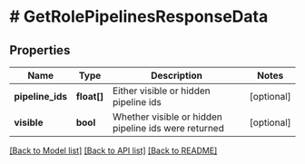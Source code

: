 # # GetRolePipelinesResponseData

## Properties

Name | Type | Description | Notes
------------ | ------------- | ------------- | -------------
**pipeline_ids** | **float[]** | Either visible or hidden pipeline ids | [optional]
**visible** | **bool** | Whether visible or hidden pipeline ids were returned | [optional]

[[Back to Model list]](../../README.md#models) [[Back to API list]](../../README.md#endpoints) [[Back to README]](../../README.md)
